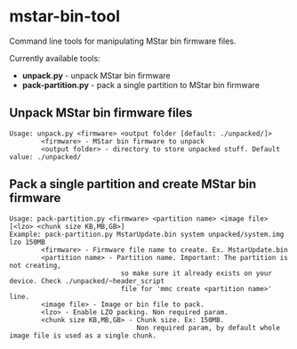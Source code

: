 # mstar-bin-tool

Command line tools for manipulating MStar bin firmware files.

Currently available tools:
 - **unpack.py** - unpack MStar bin firmware
 - **pack-partition.py** - pack a single partition to MStar bin firmware


## Unpack MStar bin firmware files

```
Usage: unpack.py <firmware> <output folder [default: ./unpacked/]>
        <firmware> - MStar bin firmware to unpack
        <output folder> - directory to store unpacked stuff. Default value: ./unpacked/
```


## Pack a single partition and create MStar bin firmware 
```
Usage: pack-partition.py <firmware> <partition name> <image file> [<lzo> <chunk size KB,MB,GB>]
Example: pack-partition.py MstarUpdate.bin system unpacked/system.img lzo 150MB
		<firmware> - Firmware file name to create. Ex. MstarUpdate.bin
        <partition name> - Partition name. Important: The partition is not creating, 
                            so make sure it already exists on your device. Check ./unpacked/~header_script 
                            file for 'mmc create <partition name>' line.
        <image file> - Image or bin file to pack.
        <lzo> - Enable LZO packing. Non required param.
        <chunk size KB,MB,GB> - Chunk size. Ex: 150MB. 
                                Non required param, by default whole image file is used as a single chunk.
```
